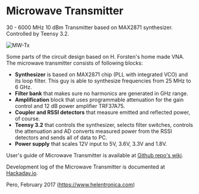 # Microwave Transmitter

30 - 6000 MHz 10 dBm Transmitter based on MAX2871 synthesizer. 
Controlled by Teensy 3.2. 

![MW-Tx][3d]

Some parts of the circuit design based on H. Forsten's home made VNA. The microwave transmitter consists of following blocks:

 * **Synthesizer** is based on MAX2871 chip (PLL with integrated VCO) and its loop filter. This guy is able to synthesize frequencies from 25 MHz to 6 GHz.
 * **Filter bank** that makes sure no harmonics are generated in GHz range.
 * **Amplification** block that uses programmable attenuation for the gain control and 12 dB power amplifier TRF37A75.
 * **Coupler and RSSI detectors** that measure emitted and reflected power, of course. 
 * **Teensy 3.2** that controls the synthesizer, selects filter switches, controls the attenuation and AD converts measured power from the RSSI detectors and sends all of data to PC. 
 * **Power supply** that scales 12V input to 5V, 3.6V, 3.3V and 1.8V. 


User's guide of Microwave Transmitter is available at [Github repo's wiki](https://github.com/PeraZver/Microwave-Transmitter/wiki).

Development log of the Microwave Transmitter is documented at [Hackaday.io](https://hackaday.io/project/20350-microwave-transmitter).




Pero, February 2017
(https://www.helentronica.com)

[3d]: https://github.com/PeraZver/Microwave-Transmitter/blob/master/HW/Transmitter.jpg
